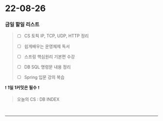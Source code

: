 # 22-08-26
### 금일 할일 리스트

> - [ ] CS 토픽 IP, TCP, UDP, HTTP 정리
>
> - [ ] 쉽게배우는 운영체제 독서
>
> - [ ] 스프링 핵심원리 기본편 수강
> 
> - [ ] DB SQL 명령문 내용 정리
> 
> - [ ] Spring 입문 강의 복습
> 
>

❗ **1일 1커밋은 필수** ❗
> 오늘의 CS :  DB INDEX
>
<br/>

------------ 